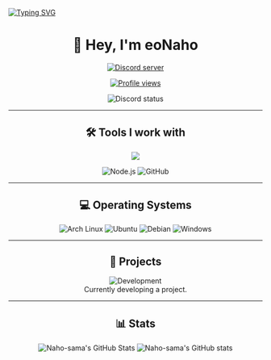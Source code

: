 [![Typing SVG](https://readme-typing-svg.demolab.com?font=Fira+Code+Bold&pause=1000&color=8100CF&center=true&vCenter=true&width=800&lines=%E2%9C%A8Welcome+to+my+profile%E2%9C%A8)](https://git.io/typing-svg)
<h1 align="center">👋 Hey, I'm eoNaho</h1>
<p align="center">
   <a href="https://discord.gg/4u96kdmajf"><img src="https://img.shields.io/discord/1213969584227352627?label=Discord&style=for-the-badge" alt="Discord server" /></a>
</p>
<p align="center">
   <a href="https://github.com/eoNaho"><img src="https://komarev.com/ghpvc/?username=eoNaho&style=for-the-badge" alt="Profile views" /></a>
</p>
<p align="center">
   <img src="https://lanyard-profile-readme.vercel.app/api/279225699259383809?theme=dark&borderRadius=30px&hideDiscrim=true&idleMessage=😴%20Probably%20sleeping%20😴" alt="Discord status" />
</p>

---

<h2 align="center">🛠️ Tools I work with</h2>
<p align="center">
<img src="https://skillicons.dev/icons?i=git,typescript,js,nextjs,mongodb,docker"/>
</p>
<p align="center">
   <img src="https://img.shields.io/badge/node.js%20-%2343853D.svg?&style=for-the-badge&logo=node.js&logoColor=white" alt="Node.js" />
   <img src="https://img.shields.io/badge/github%20-%23121011.svg?&style=for-the-badge&logo=github&logoColor=white" alt="GitHub" />
</p>

---

<h2 align="center">💻 Operating Systems</h2>
<p align="center">
   <img src="https://img.shields.io/badge/Arch%20Linux-%23000?style=for-the-badge&logo=archlinux&logoColor=white" alt="Arch Linux" />
   <img src="https://img.shields.io/badge/Ubuntu-E95420?style=for-the-badge&logo=ubuntu&logoColor=white" alt="Ubuntu" />
   <img src="https://img.shields.io/badge/Debian-A81D33?style=for-the-badge&logo=debian&logoColor=white" alt="Debian" />
   <img src="https://img.shields.io/badge/Windows-0078D6?style=for-the-badge&logo=windows&logoColor=white" alt="Windows" />
</p>

---

<h2 align="center">🚀 Projects</h2>
<p align="center">
   <img src="https://img.shields.io/badge/Development-in_progress-yellow?style=for-the-badge" alt="Development" />
   <br />
   Currently developing a project.
</p>

---

<h2 align="center">📊 Stats</h2>
<p align="center">
   <img align="center" src="https://github-readme-stats.vercel.app/api?username=eoNaho&show_icons=true&count_private=true&hide=issues&theme=transparent&hide_border=true" alt="Naho-sama's GitHub Stats" />
   <img align="center" src="https://github-readme-stats.vercel.app/api/top-langs/?username=eoNaho&hide=shell&layout=compact&theme=transparent&hide_border=true" alt="Naho-sama's GitHub stats" />
</p>
